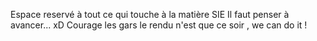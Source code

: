 Espace reservé à tout ce qui touche à la matière SIE
Il faut penser à avancer... xD
Courage les gars le rendu n'est que ce soir , we can do it ! 
